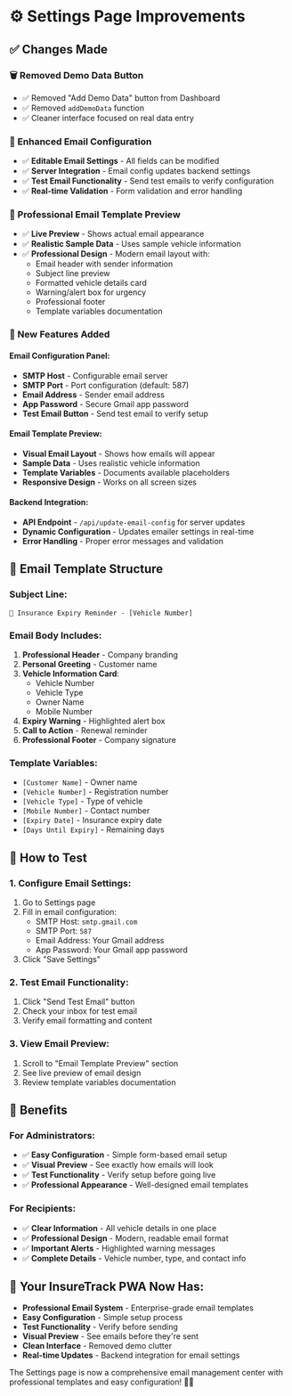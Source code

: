 # ⚙️ Settings Page Improvements

## ✅ Changes Made

### 🗑️ Removed Demo Data Button
- ✅ Removed "Add Demo Data" button from Dashboard
- ✅ Removed `addDemoData` function
- ✅ Cleaner interface focused on real data entry

### 📧 Enhanced Email Configuration
- ✅ **Editable Email Settings** - All fields can be modified
- ✅ **Server Integration** - Email config updates backend settings
- ✅ **Test Email Functionality** - Send test emails to verify configuration
- ✅ **Real-time Validation** - Form validation and error handling

### 🎨 Professional Email Template Preview
- ✅ **Live Preview** - Shows actual email appearance
- ✅ **Realistic Sample Data** - Uses sample vehicle information
- ✅ **Professional Design** - Modern email layout with:
  - Email header with sender information
  - Subject line preview
  - Formatted vehicle details card
  - Warning/alert box for urgency
  - Professional footer
  - Template variables documentation

### 🔧 New Features Added

#### Email Configuration Panel:
- **SMTP Host** - Configurable email server
- **SMTP Port** - Port configuration (default: 587)
- **Email Address** - Sender email address
- **App Password** - Secure Gmail app password
- **Test Email Button** - Send test email to verify setup

#### Email Template Preview:
- **Visual Email Layout** - Shows how emails will appear
- **Sample Data** - Uses realistic vehicle information
- **Template Variables** - Documents available placeholders
- **Responsive Design** - Works on all screen sizes

#### Backend Integration:
- **API Endpoint** - `/api/update-email-config` for server updates
- **Dynamic Configuration** - Updates emailer settings in real-time
- **Error Handling** - Proper error messages and validation

## 📧 Email Template Structure

### Subject Line:
```
🚗 Insurance Expiry Reminder - [Vehicle Number]
```

### Email Body Includes:
1. **Professional Header** - Company branding
2. **Personal Greeting** - Customer name
3. **Vehicle Information Card**:
   - Vehicle Number
   - Vehicle Type
   - Owner Name
   - Mobile Number
4. **Expiry Warning** - Highlighted alert box
5. **Call to Action** - Renewal reminder
6. **Professional Footer** - Company signature

### Template Variables:
- `[Customer Name]` - Owner name
- `[Vehicle Number]` - Registration number
- `[Vehicle Type]` - Type of vehicle
- `[Mobile Number]` - Contact number
- `[Expiry Date]` - Insurance expiry date
- `[Days Until Expiry]` - Remaining days

## 🧪 How to Test

### 1. Configure Email Settings:
1. Go to Settings page
2. Fill in email configuration:
   - SMTP Host: `smtp.gmail.com`
   - SMTP Port: `587`
   - Email Address: Your Gmail address
   - App Password: Your Gmail app password
3. Click "Save Settings"

### 2. Test Email Functionality:
1. Click "Send Test Email" button
2. Check your inbox for test email
3. Verify email formatting and content

### 3. View Email Preview:
1. Scroll to "Email Template Preview" section
2. See live preview of email design
3. Review template variables documentation

## 🎯 Benefits

### For Administrators:
- ✅ **Easy Configuration** - Simple form-based email setup
- ✅ **Visual Preview** - See exactly how emails will look
- ✅ **Test Functionality** - Verify setup before going live
- ✅ **Professional Appearance** - Well-designed email templates

### For Recipients:
- ✅ **Clear Information** - All vehicle details in one place
- ✅ **Professional Design** - Modern, readable email format
- ✅ **Important Alerts** - Highlighted warning messages
- ✅ **Complete Details** - Vehicle number, type, and contact info

## 🚀 Your InsureTrack PWA Now Has:

- **Professional Email System** - Enterprise-grade email templates
- **Easy Configuration** - Simple setup process
- **Test Functionality** - Verify before sending
- **Visual Preview** - See emails before they're sent
- **Clean Interface** - Removed demo clutter
- **Real-time Updates** - Backend integration for email settings

The Settings page is now a comprehensive email management center with professional templates and easy configuration! 📧✨